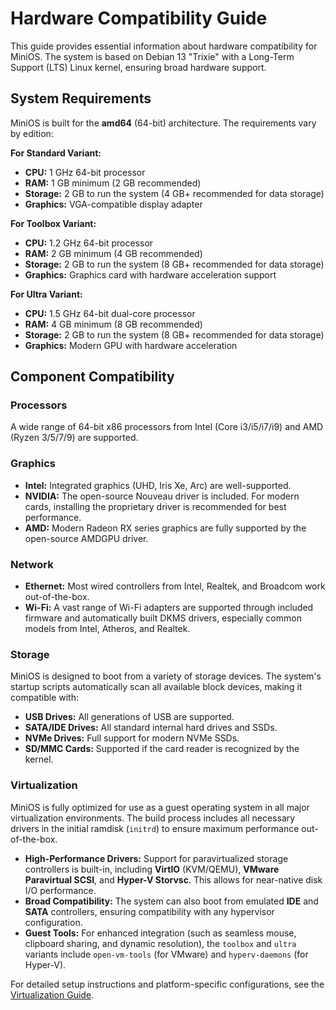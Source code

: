 # Hardware Compatibility Guide

This guide provides essential information about hardware compatibility for MiniOS. The system is based on Debian 13 "Trixie" with a Long-Term Support (LTS) Linux kernel, ensuring broad hardware support.

## System Requirements

MiniOS is built for the **amd64** (64-bit) architecture. The requirements vary by edition:

**For Standard Variant:**
- **CPU:** 1 GHz 64-bit processor
- **RAM:** 1 GB minimum (2 GB recommended)
- **Storage:** 2 GB to run the system (4 GB+ recommended for data storage)
- **Graphics:** VGA-compatible display adapter

**For Toolbox Variant:**
- **CPU:** 1.2 GHz 64-bit processor
- **RAM:** 2 GB minimum (4 GB recommended)
- **Storage:** 2 GB to run the system (8 GB+ recommended for data storage)
- **Graphics:** Graphics card with hardware acceleration support

**For Ultra Variant:**
- **CPU:** 1.5 GHz 64-bit dual-core processor
- **RAM:** 4 GB minimum (8 GB recommended)
- **Storage:** 2 GB to run the system (8 GB+ recommended for data storage)
- **Graphics:** Modern GPU with hardware acceleration

## Component Compatibility

### Processors
A wide range of 64-bit x86 processors from Intel (Core i3/i5/i7/i9) and AMD (Ryzen 3/5/7/9) are supported.

### Graphics
- **Intel:** Integrated graphics (UHD, Iris Xe, Arc) are well-supported.
- **NVIDIA:** The open-source Nouveau driver is included. For modern cards, installing the proprietary driver is recommended for best performance.
- **AMD:** Modern Radeon RX series graphics are fully supported by the open-source AMDGPU driver.

### Network
- **Ethernet:** Most wired controllers from Intel, Realtek, and Broadcom work out-of-the-box.
- **Wi-Fi:** A vast range of Wi-Fi adapters are supported through included firmware and automatically built DKMS drivers, especially common models from Intel, Atheros, and Realtek.

### Storage
MiniOS is designed to boot from a variety of storage devices. The system's startup scripts automatically scan all available block devices, making it compatible with:

- **USB Drives:** All generations of USB are supported.
- **SATA/IDE Drives:** All standard internal hard drives and SSDs.
- **NVMe Drives:** Full support for modern NVMe SSDs.
- **SD/MMC Cards:** Supported if the card reader is recognized by the kernel.

### Virtualization
MiniOS is fully optimized for use as a guest operating system in all major virtualization environments. The build process includes all necessary drivers in the initial ramdisk (`initrd`) to ensure maximum performance out-of-the-box.

- **High-Performance Drivers:** Support for paravirtualized storage controllers is built-in, including **VirtIO** (KVM/QEMU), **VMware Paravirtual SCSI**, and **Hyper-V Storvsc**. This allows for near-native disk I/O performance.
- **Broad Compatibility:** The system can also boot from emulated **IDE** and **SATA** controllers, ensuring compatibility with any hypervisor configuration.
- **Guest Tools:** For enhanced integration (such as seamless mouse, clipboard sharing, and dynamic resolution), the `toolbox` and `ultra` variants include `open-vm-tools` (for VMware) and `hyperv-daemons` (for Hyper-V).

For detailed setup instructions and platform-specific configurations, see the [Virtualization Guide](Virtualization.md).